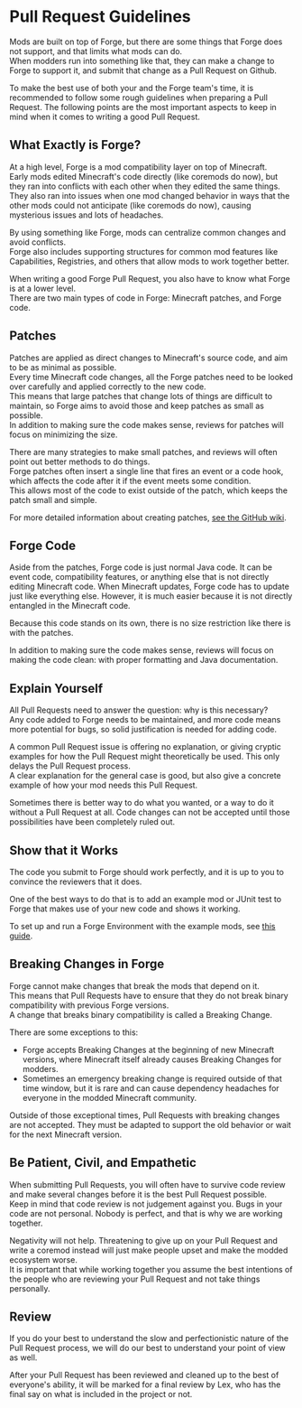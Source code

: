 Pull Request Guidelines
=======================

Mods are built on top of Forge, but there are some things that Forge does not support, and that limits what mods can do.  
When modders run into something like that, they can make a change to Forge to support it, and submit that change as a Pull Request on Github.

To make the best use of both your and the Forge team's time, it is recommended to follow some rough guidelines when preparing a Pull Request. The following points are the most important aspects to keep in mind when it comes to writing a good Pull Request.

What Exactly is Forge?
----------------------

At a high level, Forge is a mod compatibility layer on top of Minecraft.   
Early mods edited Minecraft's code directly (like coremods do now), but they ran into conflicts with each other when they edited the same things. They also ran into issues when one mod changed behavior in ways that the other mods could not anticipate (like coremods do now), causing mysterious issues and lots of headaches.  

By using something like Forge, mods can centralize common changes and avoid conflicts.  
Forge also includes supporting structures for common mod features like Capabilities, Registries, and others that allow mods to work together better.

When writing a good Forge Pull Request, you also have to know what Forge is at a lower level.   
There are two main types of code in Forge: Minecraft patches, and Forge code.

Patches
-------

Patches are applied as direct changes to Minecraft's source code, and aim to be as minimal as possible.  
Every time Minecraft code changes, all the Forge patches need to be looked over carefully and applied correctly to the new code.  
This means that large patches that change lots of things are difficult to maintain, so Forge aims to avoid those and keep patches as small as possible.  
In addition to making sure the code makes sense, reviews for patches will focus on minimizing the size.

There are many strategies to make small patches, and reviews will often point out better methods to do things.  
Forge patches often insert a single line that fires an event or a code hook, which affects the code after it if the event meets some condition.  
This allows most of the code to exist outside of the patch, which keeps the patch small and simple.

For more detailed information about creating patches, [see the GitHub wiki][patches].

Forge Code
----------

Aside from the patches, Forge code is just normal Java code. It can be event code, compatibility features, or anything else that is not directly editing Minecraft code.
When Minecraft updates, Forge code has to update just like everything else. However, it is much easier because it is not directly entangled in the Minecraft code.

Because this code stands on its own, there is no size restriction like there is with the patches.

In addition to making sure the code makes sense, reviews will focus on making the code clean: with proper formatting and Java documentation.

Explain Yourself
----------------

All Pull Requests need to answer the question: why is this necessary?  
Any code added to Forge needs to be maintained, and more code means more potential for bugs, so solid justification is needed for adding code.

A common Pull Request issue is offering no explanation, or giving cryptic examples for how the Pull Request might theoretically be used.
This only delays the Pull Request process.  
A clear explanation for the general case is good, but also give a concrete example of how your mod needs this Pull Request.

Sometimes there is better way to do what you wanted, or a way to do it without a Pull Request at all. Code changes can not be accepted until those possibilities have been completely ruled out.

Show that it Works
------------------

The code you submit to Forge should work perfectly, and it is up to you to convince the reviewers that it does.  

One of the best ways to do that is to add an example mod or JUnit test to Forge that makes use of your new code and shows it working.  

To set up and run a Forge Environment with the example mods, see [this guide][forgeenv].

Breaking Changes in Forge
-------------------------

Forge cannot make changes that break the mods that depend on it.  
This means that Pull Requests have to ensure that they do not break binary compatibility with previous Forge versions.  
A change that breaks binary compatibility is called a Breaking Change.

There are some exceptions to this:

* Forge accepts Breaking Changes at the beginning of new Minecraft versions, where Minecraft itself already causes Breaking Changes for modders.  
* Sometimes an emergency breaking change is required outside of that time window, but it is rare and can cause dependency headaches for everyone in the modded Minecraft community.

Outside of those exceptional times, Pull Requests with breaking changes are not accepted. They must be adapted to support the old behavior or wait for the next Minecraft version.

Be Patient, Civil, and Empathetic
--------------------------------

When submitting Pull Requests, you will often have to survive code review and make several changes before it is the best Pull Request possible.  
Keep in mind that code review is not judgement against you. Bugs in your code are not personal. Nobody is perfect, and that is why we are working together. 

Negativity will not help. Threatening to give up on your Pull Request and write a coremod instead will just make people upset and make the modded ecosystem worse.  
It is important that while working together you assume the best intentions of the people who are reviewing your Pull Request and not take things personally.

Review
------

If you do your best to understand the slow and perfectionistic nature of the Pull Request process, we will do our best to understand your point of view as well.

After your Pull Request has been reviewed and cleaned up to the best of everyone's ability, it will be marked for a final review by Lex, who has the final say on what is included in the project or not.

[patches]: https://github.com/MinecraftForge/MinecraftForge/wiki/If-you-want-to-contribute-to-Forge#conventions-for-coding-patches-for-a-minecraft-class-javapatch
[forgeenv]: index.md
